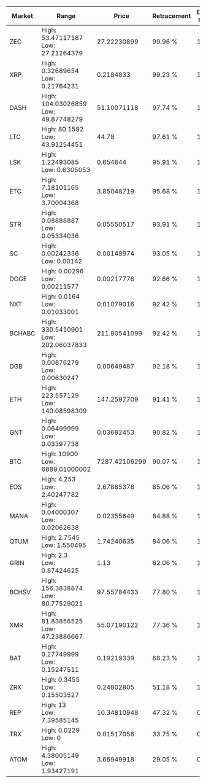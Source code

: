 | Market | Range | Price| Retracement | Doubles to 50% |
| --- | --- | --- | --- | --- |
| ZEC | High: 53.47117187<br />Low: 27.21264379 | 27.22230899 | 99.96 % | 1.48 |
| XRP | High: 0.32689654<br />Low: 0.21764231 | 0.2184833 | 99.23 % | 1.25 |
| DASH | High: 104.03026859<br />Low: 49.87748279 | 51.10071118 | 97.74 % | 1.51 |
| LTC | High: 80.1592<br />Low: 43.91254451 | 44.78 | 97.61 % | 1.39 |
| LSK | High: 1.22493085<br />Low: 0.6305053 | 0.654844 | 95.91 % | 1.42 |
| ETC | High: 7.18101165<br />Low: 3.70004368 | 3.85048719 | 95.68 % | 1.41 |
| STR | High: 0.08888887<br />Low: 0.05334036 | 0.05550517 | 93.91 % | 1.28 |
| SC | High: 0.00242336<br />Low: 0.00142 | 0.00148974 | 93.05 % | 1.29 |
| DOGE | High: 0.00296<br />Low: 0.00211577 | 0.00217776 | 92.66 % | 1.17 |
| NXT | High: 0.0164<br />Low: 0.01033001 | 0.01079016 | 92.42 % | 1.24 |
| BCHABC | High: 330.5410901<br />Low: 202.06037833 | 211.80541099 | 92.42 % | 1.26 |
| DGB | High: 0.00876279<br />Low: 0.00630247 | 0.00649487 | 92.18 % | 1.16 |
| ETH | High: 223.557129<br />Low: 140.08598309 | 147.2597709 | 91.41 % | 1.23 |
| GNT | High: 0.06499999<br />Low: 0.03397738 | 0.03682453 | 90.82 % | 1.34 |
| BTC | High: 10900<br />Low: 6889.01000002 | 7287.42106299 | 90.07 % | 1.22 |
| EOS | High: 4.253<br />Low: 2.40247782 | 2.67885378 | 85.06 % | 1.24 |
| MANA | High: 0.04000307<br />Low: 0.02062638 | 0.02355649 | 84.88 % | 1.29 |
| QTUM | High: 2.7545<br />Low: 1.550495 | 1.74240635 | 84.06 % | 1.24 |
| GRIN | High: 2.3<br />Low: 0.87424625 | 1.13 | 82.06 % | 1.40 |
| BCHSV | High: 156.3838874<br />Low: 80.77529021 | 97.55784433 | 77.80 % | 1.22 |
| XMR | High: 81.83856525<br />Low: 47.23886667 | 55.07190122 | 77.36 % | 1.17 |
| BAT | High: 0.27749999<br />Low: 0.15247511 | 0.19219339 | 68.23 % | 1.12 |
| ZRX | High: 0.3455<br />Low: 0.15503527 | 0.24802805 | 51.18 % | 1.01 |
| REP | High: 13<br />Low: 7.39585145 | 10.34810948 | 47.32 % | 0.00 |
| TRX | High: 0.0229<br />Low: 0 | 0.01517058 | 33.75 % | 0.00 |
| ATOM | High: 4.38005149<br />Low: 1.93427191 | 3.66949918 | 29.05 % | 0.00 |
